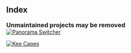## Index
<h3 style="margin:0">Unmaintained projects may be removed</h3>
<div class="home-content-container">
  <a class="home-content-image" href="./panorama-switcher">
    <img src="https://static.kee7702.tk/panorama-switcher/panorama-switcher_1.png" onerror="this.src='/assets/images/featuredimage.png';this.nextSibling.textContent='PanoramaSwitcher';this.nextSibling.style=''" alt="Panorama Switcher">
    <p style="background:transparent"></p>
  </a>
  <a class="home-content-image" href="./keecapes">
    <img src="https://static.kee7702.tk/keecapes/keecapes_1.png" onerror="this.src='/assets/images/featuredimage.png';this.nextSibling.textContent='KeeCapes';this.nextSibling.style=''" alt="Kee Capes">
    <p style="background:transparent"></p>
  </a>
</div>

